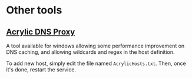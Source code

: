 # Other tools

## [Acrylic DNS Proxy](http://mayakron.altervista.org)

A tool available for windows allowing some performance improvement on DNS caching, and allowing wildcards and regex in the host definition.

To add new host, simply edit the file named `AcrylicHosts.txt`. Then, once it's done, restart the service.
